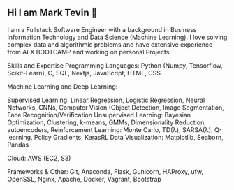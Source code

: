 ## Hi I am Mark Tevin 👋

I am a Fullstack Software Engineer with a background in Business Information Technology and Data Science (Machine Learning). I love solving complex data and algorithmic problems and have extensive experience from ALX BOOTCAMP and working on personal Projects.

Skills and Expertise
Programming Languages: Python (Numpy, Tensorflow, Scikit-Learn), C, SQL, Nextjs, JavaScript, HTML, CSS

Machine Learning and Deep Learning:

Supervised Learning: Linear Regression, Logistic Regression, Neural Networks, CNNs, Computer Vision (Object Detection, Image Segmentation, Face Recognition/Verification
Unsupervised Learning: Bayesian Optimization, Clustering, k-means, GMMs, Dimensionality Reduction, autoencoders, 
Reinforcement Learning: Monte Carlo, TD(λ), SARSA(λ), Q-learning, Policy Gradients, KerasRL
Data Visualization: Matplotlib, Seaborn, Pandas

Cloud: AWS (EC2, S3)

Frameworks & Other: Git, Anaconda, Flask, Gunicorn, HAProxy, ufw, OpenSSL, Nginx, Apache, Docker, Vagrant, Bootstrap
